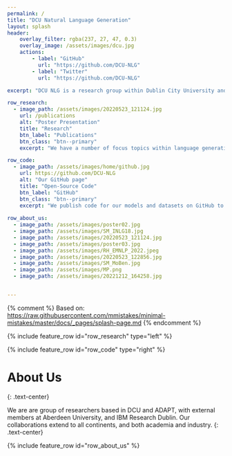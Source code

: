 ```yaml
---
permalink: /
title: "DCU Natural Language Generation"
layout: splash
header:
    overlay_filter: rgba(237, 27, 47, 0.3)
    overlay_image: /assets/images/dcu.jpg
    actions:
        - label: "GitHub"
          url: "https://github.com/DCU-NLG"
        - label: "Twitter"
          url: "https://github.com/DCU-NLG"

excerpt: "DCU NLG is a research group within Dublin City University and the ADAPT Research Centre, both located in Dublin, Ireland. We work on language generation in its broadest sense, encompassing data-to-text, text-to-text and free generation tasks."

row_research:
  - image_path: /assets/images/20220523_121124.jpg
    url: /publications
    alt: "Poster Presentation"
    title: "Research"
    btn_label: "Publications"
    btn_class: "btn--primary"
    excerpt: "We have a number of focus topics within language generation, including controllability, disentanglement, modularisation, reproducibility and evaluation of automatically generated text."

row_code:
  - image_path: /assets/images/home/github.jpg
    url: https://github.com/DCU-NLG
    alt: "Our GitHub page"
    title: "Open-Source Code"
    btn_label: "GitHub"
    btn_class: "btn--primary"
    excerpt: "We publish code for our models and datasets on GitHub to make it easier for researchers and developers to reproduce and build upon our work. We welcome pull requests and issues on active projects from the community."
  
row_about_us:
  - image_path: /assets/images/poster02.jpg
  - image_path: /assets/images/SM_INLG18.jpg
  - image_path: /assets/images/20220523_121124.jpg
  - image_path: /assets/images/poster03.jpg
  - image_path: /assets/images/RH_EMNLP_2022.jpeg
  - image_path: /assets/images/20220523_122856.jpg
  - image_path: /assets/images/SM_MoBen.jpg
  - image_path: /assets/images/MP.png 
  - image_path: /assets/images/20221212_164258.jpg


---
```

{% comment %}
Based on: https://raw.githubusercontent.com/mmistakes/minimal-mistakes/master/docs/_pages/splash-page.md
{% endcomment %}


{% include feature_row id="row_research" type="left" %}

{% include feature_row id="row_code" type="right" %}



# About Us
{: .text-center}

We are are group of researchers based in DCU and ADAPT, with external members at Aberdeen University, and IBM Research Dublin. Our collaborations extend to all continents, and both academia and industry.
{: .text-center}

{% include feature_row id="row_about_us" %}

